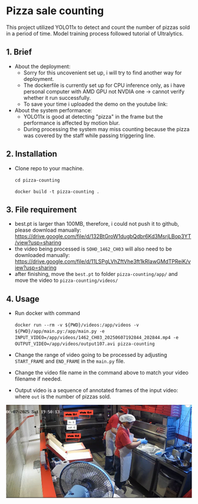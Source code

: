 
# Pizza sale counting

This project utilized YOLO11x to detect and count the number of pizzas sold in a period of time.
Model training process followed tutorial of Ultralytics. 

## 1. Brief

- About the deployment:
    - Sorry for this uncovenient set up, i will try to find another way for deployment.
    - The dockerfile is currently set up for CPU inference only, as i have personal computer with AMD GPU not NVDIA one -> cannot verify whether it run successfully.
    - To save your time i uploaded the demo on the youtube link: 
- About the system performance:
    - YOLO11x is good at detecting "pizza" in the frame but the performance is affected by motion blur.
    - During processing the system may miss counting because the pizza was covered by the staff while passing triggering line.


## 2. Installation
- Clone repo to your machine.
    
    ``` cd pizza-counting ```

    ```docker build -t pizza-counting . ```

## 3. File requirement

- best.pt is larger than 100MB, therefore, i could not push it to github, please download manually: https://drive.google.com/file/d/132BtGroW1dugbQdbr6Kd3MsrjLBop3YT/view?usp=sharing
- the video being processed is ```SOHO_1462_CH03``` will also need to be downloaded manually: https://drive.google.com/file/d/11LSPgLVhZftVhe3ft1kRIawGMdTPReiK/view?usp=sharing
- after finishing, move the ```best.pt``` to folder ```pizza-counting/app/``` and move the video to ```pizza-counting/videos/```

## 4. Usage
- Run docker with command

    ```docker run --rm -v ${PWD}/videos:/app/videos -v ${PWD}/app/main.py:/app/main.py -e INPUT_VIDEO=/app/videos/1462_CH03_20250607192844_202844.mp4 -e OUTPUT_VIDEO=/app/videos/output107.avi pizza-counting```

- Change the range of video going to be processed by adjusting ```START_FRAME``` and ```END_FRAME``` in the ```main.py``` file.
- Change the video file name in the command above to match your video filename if needed.

- Output video is a sequence of annotated frames of the input video: where ```out``` is the number of pizzas sold.

![alt text](images/image.png)
